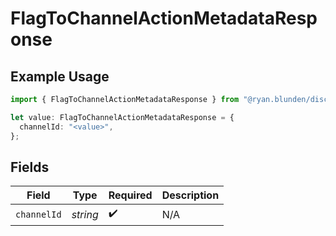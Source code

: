 # FlagToChannelActionMetadataResponse

## Example Usage

```typescript
import { FlagToChannelActionMetadataResponse } from "@ryan.blunden/discord-sdk/models/components";

let value: FlagToChannelActionMetadataResponse = {
  channelId: "<value>",
};
```

## Fields

| Field              | Type               | Required           | Description        |
| ------------------ | ------------------ | ------------------ | ------------------ |
| `channelId`        | *string*           | :heavy_check_mark: | N/A                |